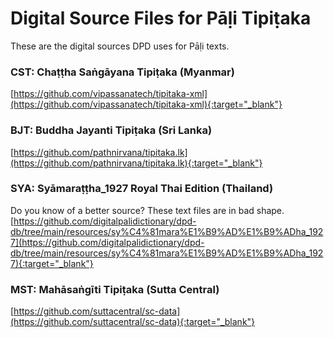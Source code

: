 # Digital Source Files for Pāḷi Tipiṭaka

These are the digital sources DPD uses for Pāḷi texts.

### CST: Chaṭṭha Saṅgāyana Tipiṭaka (Myanmar)
[https://github.com/vipassanatech/tipitaka-xml](https://github.com/vipassanatech/tipitaka-xml){:target="_blank"}

### BJT: Buddha Jayanti Tipiṭaka (Sri Lanka)
[https://github.com/pathnirvana/tipitaka.lk](https://github.com/pathnirvana/tipitaka.lk){:target="_blank"}

### SYA: Syāmaraṭṭha_1927 Royal Thai Edition (Thailand)

Do you know of a better source? These text files are in bad shape.
[https://github.com/digitalpalidictionary/dpd-db/tree/main/resources/sy%C4%81mara%E1%B9%AD%E1%B9%ADha_1927](https://github.com/digitalpalidictionary/dpd-db/tree/main/resources/sy%C4%81mara%E1%B9%AD%E1%B9%ADha_1927){:target="_blank"}


### MST: Mahāsaṅgīti Tipiṭaka (Sutta Central)
[https://github.com/suttacentral/sc-data](https://github.com/suttacentral/sc-data){:target="_blank"}
